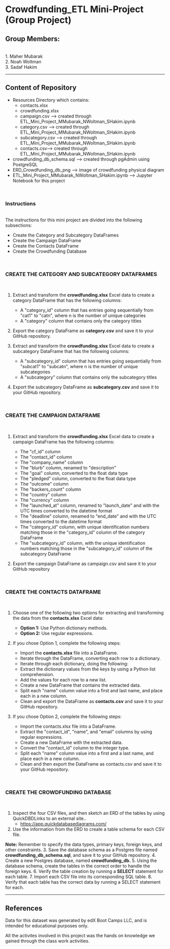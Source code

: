 # Crowdfunding_ETL Mini-Project (Group Project)

<h2>Group Members:</h2> <br/>
1. Maher Mubarak <br/>
2. Noah Woltman <br/>
3. Sadaf Hakim <br/>

---------------------------------------
Content of Repository
---------------------------------------
 - Resources Directory which contains:
   	- contacts.xlsx
   	- crowdfunding.xlsx
   	- campaign.csv --> created through ETL_Mini_Project_MMubarak_NWoltman_SHakim.ipynb
   	- category.csv --> created through ETL_Mini_Project_MMubarak_NWoltman_SHakim.ipynb
   	- subcategory.csv --> created through ETL_Mini_Project_MMubarak_NWoltman_SHakim.ipynb
   	- contacts.csv--> created through ETL_Mini_Project_MMubarak_NWoltman_SHakim.ipynb
- crowdfunding_db_schema.sql --> created through pgAdmin using PostgreSQL
- ERD_Crowdfunding_db_png --> image of crowdfunding physical diagram
-  ETL_Mini_Project_MMubarak_NWoltman_SHakim.ipynb --> Jupyter Notebook for this project

<br/>

<h3>Instructions</h3><br/>
The instructions for this mini project are divided into the following subsections:<br/>

- Create the Category and Subcategory DataFrames
- Create the Campaign DataFrame
- Create the Contacts DataFrame
- Create the Crowdfunding Database
  
<br/>
<h3>CREATE THE CATEGORY AND SUBCATEGORY DATAFRAMES</h3><br/>

1. Extract and transform the **crowdfunding.xlsx** Excel data to create a category DataFrame that has the following columns:

    -   A "category_id" column that has entries going sequentially from "cat1" to "catn", where n is the number of unique categories
    -   A "category" column that contains only the category titles

2. Export the category DataFrame as **category.csv** and save it to your GitHub repository.

3. Extract and transform the **crowdfunding.xlsx** Excel data to create a subcategory DataFrame that has the following columns:

    -   A "subcategory_id" column that has entries going sequentially from "subcat1" to "subcatn", where n is the number of unique subcategories
    -   A "subcategory" column that contains only the subcategory titles

4. Export the subcategory DataFrame as **subcategory.csv** and save it to your GitHub repository.
<br/>
<h3>CREATE THE CAMPAIGN DATAFRAME</h3><br/>

1. Extract and transform the **crowdfunding.xlsx** Excel data to create a campaign DataFrame has the following columns:
    -  The "cf_id" column
    -  The "contact_id" column
    - The "company_name" column
    - The "blurb" column, renamed to "description"
    - The "goal" column, converted to the float data type
    - The "pledged" column, converted to the float data type
    - The "outcome" column
    - The "backers_count" column
    - The "country" column
    - The "currency" column
    - The "launched_at" column, renamed to "launch_date" and with the UTC times converted to the datetime format
    - The "deadline" column, renamed to "end_date" and with the UTC times converted to the datetime format
    - The "category_id" column, with unique identification numbers matching those in the "category_id" column of the category DataFrame
    - The "subcategory_id" column, with the unique identification numbers matching those in the "subcategory_id" column of the subcategory DataFrame

2. Export the campaign DataFrame as campaign.csv and save it to your GitHub repository
<br/>
<h3>CREATE THE CONTACTS DATAFRAME</h3><br/>

1. Choose one of the following two options for extracting and transforming the data from the **contacts.xlsx** Excel data:
    - <b> Option 1:</b> Use Python dictionary methods.
    - <b> Option 2:</b> Use regular expressions.

2. If you chose Option 1, complete the following steps:
    - Import the **contacts.xlsx** file into a DataFrame.
    - Iterate through the DataFrame, converting each row to a dictionary.
    - Iterate through each dictionary, doing the following:
    - Extract the dictionary values from the keys by using a Python list comprehension.
    - Add the values for each row to a new list.
    - Create a new DataFrame that contains the extracted data.
    - Split each "name" column value into a first and last name, and place each in a new column.
    - Clean and export the DataFrame as **contacts.csv** and save it to your GitHub repository.

3. If you chose Option 2, complete the following steps:

    - Import the contacts.xlsx file into a DataFrame.
    - Extract the "contact_id", "name", and "email" columns by using regular expressions.
    - Create a new DataFrame with the extracted data.
    - Convert the "contact_id" column to the integer type.
    - Split each "name" column value into a first and a last name, and place each in a new column.
    - Clean and then export the DataFrame as contacts.csv and save it to your GitHub repository.
<br/>
<h3>CREATE THE CROWDFUNDING DATABASE</h3><br/>

1. Inspect the four CSV files, and then sketch an ERD of the tables by using QuickDBDLinks to an external site..
	- https://app.quickdatabasediagrams.com/
2. Use the information from the ERD to create a table schema for each CSV file.

**Note:** Remember to specify the data types, primary keys, foreign keys, and other constraints.
3. Save the database schema as a Postgres file named **crowdfunding_db_schema.sql**, and save it to your GitHub repository.
4. Create a new Postgres database, named **crowdfunding_db.**
5. Using the database schema, create the tables in the correct order to handle the foreign keys.
6. Verify the table creation by running a **SELECT** statement for each table.
7. Import each CSV file into its corresponding SQL table.
8. Verify that each table has the correct data by running a SELECT statement for each.

-------------------------------------------
References
-------------------------------------------
Data for this dataset was generated by edX Boot Camps LLC, and is intended for educational purposes only.

All the activites involved in this project was the hands on knowledge we gained through the class work activities.
